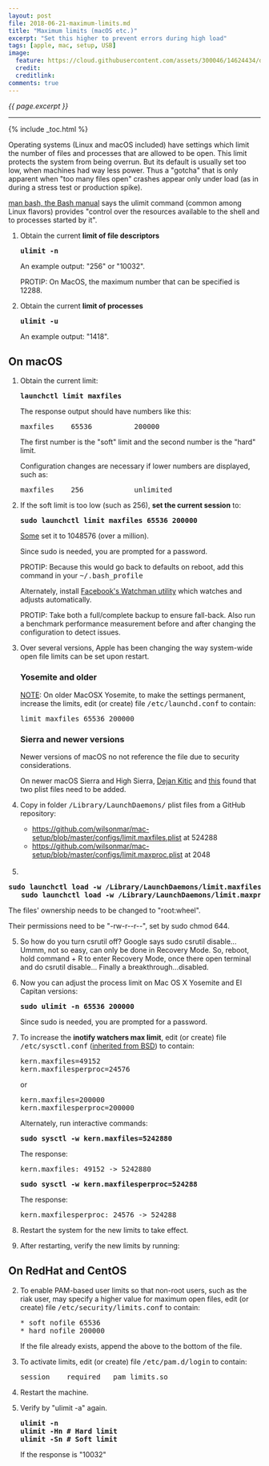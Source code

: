 ```yaml
---
layout: post
file: 2018-06-21-maximum-limits.md
title: "Maximum limits (macOS etc.)"
excerpt: "Set this higher to prevent errors during high load"
tags: [apple, mac, setup, USB]
image:
  feature: https://cloud.githubusercontent.com/assets/300046/14624434/dab075ca-0597-11e6-9090-f93e259a5554.jpg
  credit:
  creditlink:
comments: true
---
```

<i>{{ page.excerpt }}</i>
<hr />

{% include _toc.html %}

Operating systems (Linux and macOS included) have settings which limit the number of files and processes that are allowed to be open. This limit protects the system from being overrun. But its default is usually set too low, when machines had way less power. Thus a "gotcha" that is only apparent when "too many files open" crashes appear only under load (as in during a stress test or production spike).

<a target="_blank" href="https://www.gnu.org/software/bash/manual/html_node/index.html">man bash, the Bash manual</a> says the ulimit command (common among Linux flavors) provides "control over the resources available to the shell and to processes started by it".

1. Obtain the current <strong>limit of file descriptors</strong>

   <pre><strong>ulimit -n</strong></pre>

   An example output: "256" or "10032".

   PROTIP: On MacOS, the maximum number that can be specified is 12288.

2. Obtain the current <strong>limit of processes</strong>

   <pre><strong>ulimit -u</strong></pre>

   An example output: "1418".

## On macOS

1. Obtain the current limit:

   <pre><strong>launchctl limit maxfiles</strong></pre>

   The response output should have numbers like this:

   <pre>maxfiles    65536          200000</pre>

   The first number is the "soft" limit and the second number is the "hard" limit.

   Configuration changes are necessary if lower numbers are displayed, such as:

   <pre>maxfiles    256            unlimited</pre>

2. If the soft limit is too low (such as 256), <strong>set the current session</strong> to:

   <pre><strong>sudo launchctl limit maxfiles 65536 200000</strong></pre>

   <a target="_blank" href="https://superuser.com/questions/302754/increase-the-maximum-number-of-open-file-descriptors-in-snow-leopard">Some</a> set it to 1048576 (over a million).

   Since sudo is needed, you are prompted for a password.

   PROTIP: Because this would go back to defaults on reboot, add this command in your <tt>~/.bash_profile</tt>

   Alternately, install <a target="_blank" href="https://facebook.github.io/watchman/docs/install.html#installing-on-os-x-via-homebrew">Facebook's Watchman utility</a> which watches and adjusts automatically.

   PROTIP: Take both a full/complete backup to ensure fall-back. Also run a benchmark performance measurement before and after changing the configuration to detect issues.

3. Over several versions, Apple has been changing the way system-wide open file limits can be set upon restart.

   ### Yosemite and older

   <a target="_blank" href="https://docs.basho.com/riak/kv/2.2.3/using/performance/open-files-limit/#mac-os-x-older-versions">NOTE</a>: On older MacOSX Yosemite, to make the settings permanent, increase the limits, edit (or create) file <tt>/etc/launchd.conf</tt> to contain:
  
   <pre>limit maxfiles 65536 200000</pre>

   ### Sierra and newer versions

   Newer versions of macOS no not reference the file due to security considerations.

   On newer macOS Sierra and High Sierra, <a target="_blank" href="https://blog.dekstroza.io/ulimit-shenanigans-on-osx-el-capitan/">Dejan Kitic</a> and
   <a target="_blank" href="https://docs.basho.com/riak/kv/2.1.4/using/performance/open-files-limit/#mac-os-x">this</a>
   found that two plist files need to be added. 

4. Copy in folder <tt>/Library/LaunchDaemons/</tt> plist files from a GitHub repository:

   * https://github.com/wilsonmar/mac-setup/blob/master/configs/limit.maxfiles.plist at 524288
   * https://github.com/wilsonmar/mac-setup/blob/master/configs/limit.maxproc.plist at 2048
   <br /><br />

4. 

   <pre><strong>sudo launchctl load -w /Library/LaunchDaemons/limit.maxfiles.plist
   sudo launchctl load -w /Library/LaunchDaemons/limit.maxproc.plist</strong></pre>

   The files' ownership needs to be changed to "root:wheel".

   Their permissions need to be "-rw-r--r--", set by sudo chmod 644. 

5. So how do you turn csrutil off? Google says sudo csrutil disable... Ummm, not so easy, can only be done in Recovery Mode. So, reboot, hold command + R to enter Recovery Mode, once there open terminal and do csrutil disable... Finally a breakthrough...disabled.


4. Now you can adjust the process limit on Mac OS X Yosemite and El Capitan versions:

   <pre><strong>sudo ulimit -n 65536 200000</strong></pre>

   Since sudo is needed, you are prompted for a password.

5. To increase the <strong>inotify watchers max limit</strong>, edit (or create) file <tt>/etc/sysctl.conf</tt> (<a target="_blank" href="https://docs.freebsd.org/doc/5.5-RELEASE/usr/share/doc/handbook/configtuning-sysctl.html">inherited from BSD</a>) to contain:

   <pre>kern.maxfiles=49152
   kern.maxfilesperproc=24576</pre>

   or 

   <pre>kern.maxfiles=200000
   kern.maxfilesperproc=200000</pre>

   Alternately, run interactive commands:

   <pre><strong>sudo sysctl -w kern.maxfiles=5242880</strong></pre>

   The response:
   <pre>kern.maxfiles: 49152 -> 5242880</pre>

   <pre><strong>sudo sysctl -w kern.maxfilesperproc=524288</strong></pre>
     
   The response:
   <pre>kern.maxfilesperproc: 24576 -> 524288</pre>

6. Restart the system for the new limits to take effect.

7. After restarting, verify the new limits by running:


## On RedHat and CentOS

2. To enable PAM-based user limits so that non-root users, such as the riak user, may specify a higher value for maximum open files, edit (or create) file <tt>/etc/security/limits.conf</tt> to contain:

   <pre>* soft nofile 65536
   * hard nofile 200000</pre>

   If the file already exists, append the above to the bottom of the file.

3. To activate limits, edit (or create) file <tt>/etc/pam.d/login</tt> to contain:

   <pre>session    required   pam_limits.so</pre>

4. Restart the machine.
5. Verify by "ulimit -a" again.


   

   <pre><strong>ulimit -n
   ulimit -Hn # Hard limit
   ulimit -Sn # Soft limit</strong></pre>

   If the response is "10032"

